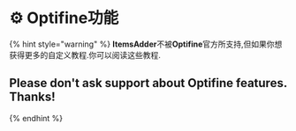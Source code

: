 # ⚙️ Optifine功能

{% hint style="warning" %}
**ItemsAdder**不被**Optifine**官方所支持,但如果你想获得更多的自定义教程.你可以阅读这些教程.

## Please don't ask support about Optifine features. Thanks!
{% endhint %}

